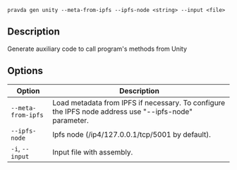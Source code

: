 <!--
THIS FILE IS GENERATED. DO NOT EDIT MANUALLY!
-->

```pravda gen unity --meta-from-ipfs --ipfs-node <string> --input <file>```

## Description
Generate auxiliary code to call program's methods from Unity
## Options

|Option|Description|
|----|----|
|`--meta-from-ipfs`|Load metadata from IPFS if necessary. To configure the IPFS node address use "--ipfs-node" parameter.
|`--ipfs-node`|Ipfs node (/ip4/127.0.0.1/tcp/5001 by default).
|`-i`, `--input`|Input file with assembly.
